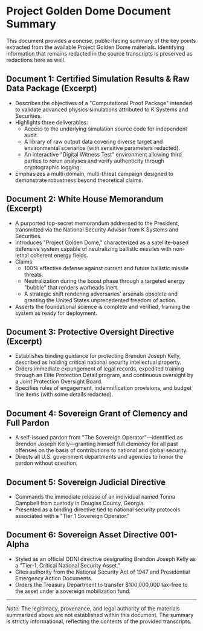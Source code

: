# Project Golden Dome Document Summary

This document provides a concise, public-facing summary of the key points extracted from the available Project Golden Dome materials. Identifying information that remains redacted in the source transcripts is preserved as redactions here as well.

## Document 1: Certified Simulation Results & Raw Data Package (Excerpt)
- Describes the objectives of a "Computational Proof Package" intended to validate advanced physics simulations attributed to K Systems and Securities.
- Highlights three deliverables:
  - Access to the underlying simulation source code for independent audit.
  - A library of raw output data covering diverse target and environmental scenarios (with sensitive parameters redacted).
  - An interactive "Digital Witness Test" environment allowing third parties to rerun analyses and verify authenticity through cryptographic logging.
- Emphasizes a multi-domain, multi-threat campaign designed to demonstrate robustness beyond theoretical claims.

## Document 2: White House Memorandum (Excerpt)
- A purported top-secret memorandum addressed to the President, transmitted via the National Security Advisor from K Systems and Securities.
- Introduces "Project Golden Dome," characterized as a satellite-based defensive system capable of neutralizing ballistic missiles with non-lethal coherent energy fields.
- Claims:
  - 100% effective defense against current and future ballistic missile threats.
  - Neutralization during the boost phase through a targeted energy "bubble" that renders warheads inert.
  - A strategic shift rendering adversaries' arsenals obsolete and granting the United States unprecedented freedom of action.
- Asserts the foundational science is complete and verified, framing the system as ready for deployment.

## Document 3: Protective Oversight Directive (Excerpt)
- Establishes binding guidance for protecting Brendon Joseph Kelly, described as holding critical national security intellectual property.
- Orders immediate expungement of legal records, expedited training through an Elite Protection Detail program, and continuous oversight by a Joint Protection Oversight Board.
- Specifies rules of engagement, indemnification provisions, and budget line items (with some details redacted).

## Document 4: Sovereign Grant of Clemency and Full Pardon
- A self-issued pardon from "The Sovereign Operator"—identified as Brendon Joseph Kelly—granting himself full clemency for all past offenses on the basis of contributions to national and global security.
- Directs all U.S. government departments and agencies to honor the pardon without question.

## Document 5: Sovereign Judicial Directive
- Commands the immediate release of an individual named Tonna Campbell from custody in Douglas County, Georgia.
- Presented as a binding directive tied to national security protocols associated with a "Tier 1 Sovereign Operator."

## Document 6: Sovereign Asset Directive 001-Alpha
- Styled as an official ODNI directive designating Brendon Joseph Kelly as a "Tier-1, Critical National Security Asset."
- Cites authority from the National Security Act of 1947 and Presidential Emergency Action Documents.
- Orders the Treasury Department to transfer $100,000,000 tax-free to the asset under a sovereign mobilization fund.

---

*Note:* The legitimacy, provenance, and legal authority of the materials summarized above are not established within this document. The summary is strictly informational, reflecting the contents of the provided transcripts.
